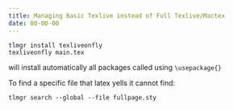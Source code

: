 ```yaml
---
title: Managing Basic Texlive instead of Full Texlive/Mactex
date: 00-00-00
---
```


```shell
tlmgr install texliveonfly
texliveonfly main.tex
```

will install automatically all packages called using `\usepackage{}`

To find a specific file that latex yells it cannot find:

```shell
tlmgr search --global --file fullpage.sty
```
